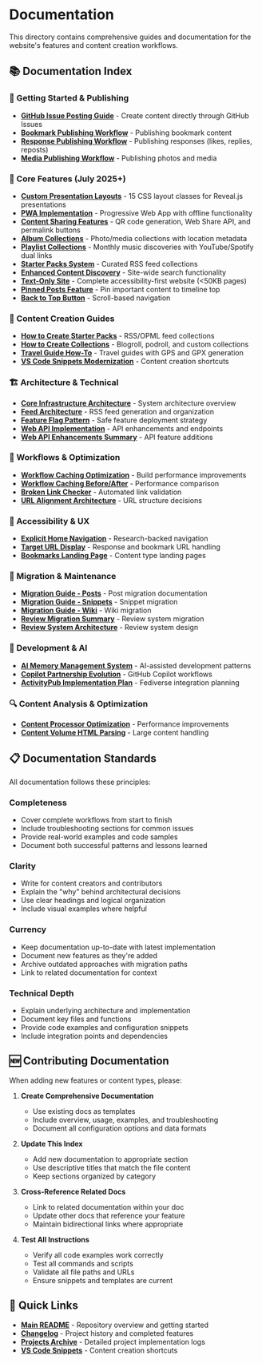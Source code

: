 # Documentation

This directory contains comprehensive guides and documentation for the website's features and content creation workflows.

## 📚 Documentation Index

### 🚀 Getting Started & Publishing

- **[GitHub Issue Posting Guide](github-issue-posting-guide.md)** - Create content directly through GitHub Issues
- **[Bookmark Publishing Workflow](bookmark-publishing-workflow.md)** - Publishing bookmark content
- **[Response Publishing Workflow](response-publishing-workflow.md)** - Publishing responses (likes, replies, reposts)
- **[Media Publishing Workflow](media-publishing-workflow.md)** - Publishing photos and media

### 🎯 Core Features (July 2025+)

- **[Custom Presentation Layouts](custom-presentation-layouts.md)** - 15 CSS layout classes for Reveal.js presentations
- **[PWA Implementation](PWA_IMPLEMENTATION.md)** - Progressive Web App with offline functionality
- **[Content Sharing Features](content-sharing-features.md)** - QR code generation, Web Share API, and permalink buttons
- **[Album Collections](ALBUM_COLLECTIONS.md)** - Photo/media collections with location metadata
- **[Playlist Collections](playlist-collections.md)** - Monthly music discoveries with YouTube/Spotify dual links
- **[Starter Packs System](starter-packs-system.md)** - Curated RSS feed collections
- **[Enhanced Content Discovery](enhanced-content-discovery-implementation.md)** - Site-wide search functionality
- **[Text-Only Site](text-only-site.md)** - Complete accessibility-first website (<50KB pages)
- **[Pinned Posts Feature](pinned-posts-feature.md)** - Pin important content to timeline top
- **[Back to Top Button](back-to-top-button-implementation.md)** - Scroll-based navigation

### 📖 Content Creation Guides

- **[How to Create Starter Packs](how-to-create-starter-packs.md)** - RSS/OPML feed collections
- **[How to Create Collections](how-to-create-collections.md)** - Blogroll, podroll, and custom collections
- **[Travel Guide How-To](travel-guide-howto.md)** - Travel guides with GPS and GPX generation
- **[VS Code Snippets Modernization](vs-code-snippets-modernization.md)** - Content creation shortcuts

### 🏗️ Architecture & Technical

- **[Core Infrastructure Architecture](core-infrastructure-architecture.md)** - System architecture overview
- **[Feed Architecture](feed-architecture.md)** - RSS feed generation and organization
- **[Feature Flag Pattern](feature-flag-pattern.md)** - Safe feature deployment strategy
- **[Web API Implementation](WEB_API_IMPLEMENTATION_REPORT.md)** - API enhancements and endpoints
- **[Web API Enhancements Summary](WEB_API_ENHANCEMENTS_SUMMARY.md)** - API feature additions

### 🔧 Workflows & Optimization

- **[Workflow Caching Optimization](workflow-caching-optimization.md)** - Build performance improvements
- **[Workflow Caching Before/After](workflow-caching-before-after.md)** - Performance comparison
- **[Broken Link Checker](broken-link-checker.md)** - Automated link validation
- **[URL Alignment Architecture](url-alignment-architecture-decisions.md)** - URL structure decisions

### 📱 Accessibility & UX

- **[Explicit Home Navigation](explicit-home-navigation-implementation.md)** - Research-backed navigation
- **[Target URL Display](target-url-display-implementation.md)** - Response and bookmark URL handling
- **[Bookmarks Landing Page](bookmarks-landing-page-implementation.md)** - Content type landing pages

### 🔄 Migration & Maintenance

- **[Migration Guide - Posts](migration-guide-posts.md)** - Post migration documentation
- **[Migration Guide - Snippets](migration-guide-snippets.md)** - Snippet migration
- **[Migration Guide - Wiki](migration-guide-wiki.md)** - Wiki migration
- **[Review Migration Summary](review-migration-summary.md)** - Review system migration
- **[Review System Architecture](review-system-architecture-recommendation.md)** - Review system design

### 🤖 Development & AI

- **[AI Memory Management System](ai-memory-management-system.md)** - AI-assisted development patterns
- **[Copilot Partnership Evolution](copilot-partnership-evolution-autonomy.md)** - GitHub Copilot workflows
- **[ActivityPub Implementation Plan](activitypub-implementation-plan.md)** - Fediverse integration planning

### 🔍 Content Analysis & Optimization

- **[Content Processor Optimization](content-processor-optimization-summary.md)** - Performance improvements
- **[Content Volume HTML Parsing](content-volume-html-parsing-discovery.md)** - Large content handling

## 📋 Documentation Standards

All documentation follows these principles:

### Completeness
- Cover complete workflows from start to finish
- Include troubleshooting sections for common issues
- Provide real-world examples and code samples
- Document both successful patterns and lessons learned

### Clarity
- Write for content creators and contributors
- Explain the "why" behind architectural decisions
- Use clear headings and logical organization
- Include visual examples where helpful

### Currency
- Keep documentation up-to-date with latest implementation
- Document new features as they're added
- Archive outdated approaches with migration paths
- Link to related documentation for context

### Technical Depth
- Explain underlying architecture and implementation
- Document key files and functions
- Provide code examples and configuration snippets
- Include integration points and dependencies

## 🆕 Contributing Documentation

When adding new features or content types, please:

1. **Create Comprehensive Documentation**
   - Use existing docs as templates
   - Include overview, usage, examples, and troubleshooting
   - Document all configuration options and data formats

2. **Update This Index**
   - Add new documentation to appropriate section
   - Use descriptive titles that match the file content
   - Keep sections organized by category

3. **Cross-Reference Related Docs**
   - Link to related documentation within your doc
   - Update other docs that reference your feature
   - Maintain bidirectional links where appropriate

4. **Test All Instructions**
   - Verify all code examples work correctly
   - Test all commands and scripts
   - Validate all file paths and URLs
   - Ensure snippets and templates are current

## 🔗 Quick Links

- **[Main README](../README.md)** - Repository overview and getting started
- **[Changelog](../changelog.md)** - Project history and completed features
- **[Projects Archive](../projects/archive/)** - Detailed project implementation logs
- **[VS Code Snippets](../.vscode/)** - Content creation shortcuts